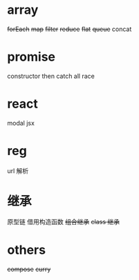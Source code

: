 # array

~~forEach~~
~~map~~
~~filter~~
~~reduce~~
~~flat~~
~~queue~~
concat

# promise

constructor
then
catch
all
race

# react

modal
jsx

# reg

url 解析

# 继承

原型链
借用构造函数
~~组合继承~~
~~class 继承~~

# others

~~compose~~
~~curry~~
